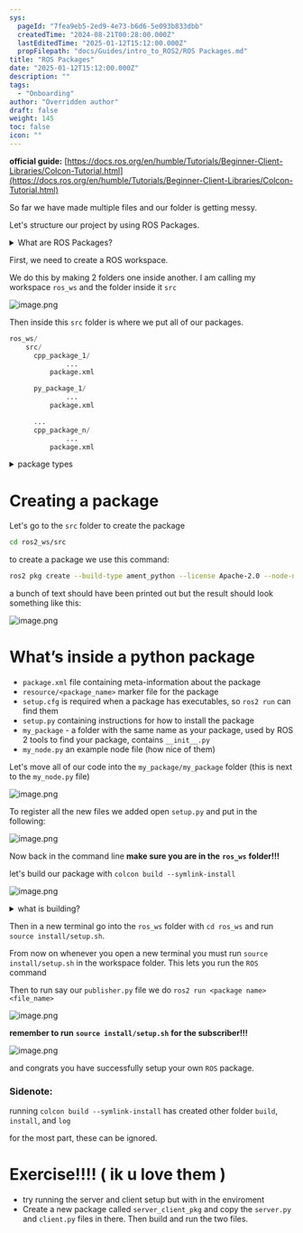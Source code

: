 ```yaml
---
sys:
  pageId: "7fea9eb5-2ed9-4e73-b6d6-5e093b833dbb"
  createdTime: "2024-08-21T00:28:00.000Z"
  lastEditedTime: "2025-01-12T15:12:00.000Z"
  propFilepath: "docs/Guides/intro_to_ROS2/ROS Packages.md"
title: "ROS Packages"
date: "2025-01-12T15:12:00.000Z"
description: ""
tags:
  - "Onboarding"
author: "Overridden author"
draft: false
weight: 145
toc: false
icon: ""
---
```


**official guide:** [https://docs.ros.org/en/humble/Tutorials/Beginner-Client-Libraries/Colcon-Tutorial.html](https://docs.ros.org/en/humble/Tutorials/Beginner-Client-Libraries/Colcon-Tutorial.html)

So far we have made multiple files and our folder is getting messy.

Let's structure our project by using ROS Packages.

<details>

<summary>What are ROS Packages?</summary>

ROS Packages are, as the name implies, packages of code that are highly sharable between ROS developers.

They consist of a folder, `package.xml` file, and source code

```python
      cpp_package_1/
		      ... imagine much code files here ..
          package.xml
```

</details>

First, we need to create a ROS workspace.

We do this by making 2 folders one inside another. I am calling my workspace `ros_ws` and the folder inside it `src`

![image.png](https://prod-files-secure.s3.us-west-2.amazonaws.com/d518164a-d88e-44d1-a4ee-3adb3bd8bce0/70706947-fd18-4537-a67b-e12946812d31/image.png?X-Amz-Algorithm=AWS4-HMAC-SHA256&X-Amz-Content-Sha256=UNSIGNED-PAYLOAD&X-Amz-Credential=ASIAZI2LB466Y3CEYQNU%2F20250525%2Fus-west-2%2Fs3%2Faws4_request&X-Amz-Date=20250525T160858Z&X-Amz-Expires=3600&X-Amz-Security-Token=IQoJb3JpZ2luX2VjEGgaCXVzLXdlc3QtMiJIMEYCIQDwWchjwzvi8VwGT3vc8%2FqpNCPBA2whQZRgmRDWYuPt5AIhAMKTMhYbH2uGafJ5P8TM3h1Eg4kAtOiMJhWZtH8EvkQoKv8DCDEQABoMNjM3NDIzMTgzODA1Igwe42ssPZnQ8%2FEbB5Yq3ANQmA8qtLMmBlX2a0nk%2F2RkWSN3NYH%2BsVga0As6Nm3a4lp654q%2F1%2FUbugnLpqTtppN7KoUks7EYBtCsRY%2Fnj7MV4DNEVpZhcz1WzUP8Kn1XCGEVnjxKVVWBFeiu41Z6vFCJwB1satczjmhkTinK1gsn9ss7mb7VXIRDUOHdqlRfQCVVQA1o%2BbDYgbGJeavQVJL1XCA3NLDTQ4nCj4UTf3bR95KH7aS1GJp6q6S2ILTzErU%2FPbkwxhpYrcOZlopTHwnDjeDqqjwu6crvElb2%2BwaPcC43hGa%2BcW0AexwtHmP%2FLJd16rgDmhwbYD6tXgKbkEuD%2FiAAG%2BMfoBwCXhgVfapw47DNSqyZvlTgjd1YOiabnLyVvY0vMRbBxITaV1GQqDxCesQ6E5r1BuD2oVDSlHZll%2FLe99nhz6C9HL2BUZLi2YPRs%2FBgOiACBZUxoFAgSoVF2VGTzh6n8hUAaRTidy7A79SYlCo4uJcqXcpYa%2BnP1Pz%2BY7MpCQc6i2VQKzOv7jhjJEqa%2F88NaTw11mW3rK%2BW3qqKlsiwj6rHEqqdgtCf49ImK2caeyVucf8fbzSvuD2YKzHzv4AoKQsCszHZ0QZBea62DmB%2BEfaMmDKUaTG423WO%2Be0F88iKkHITmTDd%2FszBBjqkATe7tNXVoePjpoSwjeG%2FInKaH2%2BnI5tfUGU8rNl5geHKhhVTeT9US91Lr42NIKrpy9hlAwC6sEe675rzSLgLr6BGgMLgGi%2BGPedJlN7NvP1wGeW%2Bkwn7sUxpo6G2ntHDRfTWr3pqOIAH3ZAEBJAp7zUtUyqDpyrE8KtActCLXLnkm7r596szsxcLRTZBlL0KXOymPcAfmGkEOQRmHHYvvYoZ2z4E&X-Amz-Signature=38fceda454f5db84930ffc64cc89993ca6c8f5d2241fa9a3611a990a36b65734&X-Amz-SignedHeaders=host&x-id=GetObject)

Then inside this `src` folder is where we put all of our packages.

```python
ros_ws/
    src/
      cpp_package_1/
		      ...
          package.xml

      py_package_1/
		      ...
          package.xml

      ...
      cpp_package_n/
		      ...
          package.xml

```

<details>

<summary>package types</summary>

packages can be either `C++` or python.

the intern file structure is different for each but for this guide we will stick to creating python packages

</details>

# Creating a package

Let's go to the `src` folder to create the package

```bash
cd ros2_ws/src
```

to create a package we use this command:

```bash
ros2 pkg create --build-type ament_python --license Apache-2.0 --node-name my_node my_package
```

a bunch of text should have been printed out but the result should look something like this:

![image.png](https://prod-files-secure.s3.us-west-2.amazonaws.com/d518164a-d88e-44d1-a4ee-3adb3bd8bce0/e6cf1e3f-8512-4a3e-b131-079f800bf3e8/image.png?X-Amz-Algorithm=AWS4-HMAC-SHA256&X-Amz-Content-Sha256=UNSIGNED-PAYLOAD&X-Amz-Credential=ASIAZI2LB466Y3CEYQNU%2F20250525%2Fus-west-2%2Fs3%2Faws4_request&X-Amz-Date=20250525T160858Z&X-Amz-Expires=3600&X-Amz-Security-Token=IQoJb3JpZ2luX2VjEGgaCXVzLXdlc3QtMiJIMEYCIQDwWchjwzvi8VwGT3vc8%2FqpNCPBA2whQZRgmRDWYuPt5AIhAMKTMhYbH2uGafJ5P8TM3h1Eg4kAtOiMJhWZtH8EvkQoKv8DCDEQABoMNjM3NDIzMTgzODA1Igwe42ssPZnQ8%2FEbB5Yq3ANQmA8qtLMmBlX2a0nk%2F2RkWSN3NYH%2BsVga0As6Nm3a4lp654q%2F1%2FUbugnLpqTtppN7KoUks7EYBtCsRY%2Fnj7MV4DNEVpZhcz1WzUP8Kn1XCGEVnjxKVVWBFeiu41Z6vFCJwB1satczjmhkTinK1gsn9ss7mb7VXIRDUOHdqlRfQCVVQA1o%2BbDYgbGJeavQVJL1XCA3NLDTQ4nCj4UTf3bR95KH7aS1GJp6q6S2ILTzErU%2FPbkwxhpYrcOZlopTHwnDjeDqqjwu6crvElb2%2BwaPcC43hGa%2BcW0AexwtHmP%2FLJd16rgDmhwbYD6tXgKbkEuD%2FiAAG%2BMfoBwCXhgVfapw47DNSqyZvlTgjd1YOiabnLyVvY0vMRbBxITaV1GQqDxCesQ6E5r1BuD2oVDSlHZll%2FLe99nhz6C9HL2BUZLi2YPRs%2FBgOiACBZUxoFAgSoVF2VGTzh6n8hUAaRTidy7A79SYlCo4uJcqXcpYa%2BnP1Pz%2BY7MpCQc6i2VQKzOv7jhjJEqa%2F88NaTw11mW3rK%2BW3qqKlsiwj6rHEqqdgtCf49ImK2caeyVucf8fbzSvuD2YKzHzv4AoKQsCszHZ0QZBea62DmB%2BEfaMmDKUaTG423WO%2Be0F88iKkHITmTDd%2FszBBjqkATe7tNXVoePjpoSwjeG%2FInKaH2%2BnI5tfUGU8rNl5geHKhhVTeT9US91Lr42NIKrpy9hlAwC6sEe675rzSLgLr6BGgMLgGi%2BGPedJlN7NvP1wGeW%2Bkwn7sUxpo6G2ntHDRfTWr3pqOIAH3ZAEBJAp7zUtUyqDpyrE8KtActCLXLnkm7r596szsxcLRTZBlL0KXOymPcAfmGkEOQRmHHYvvYoZ2z4E&X-Amz-Signature=40a33c198d9da34da48400e7b6054555210426891d152a9c898dc90d3390675c&X-Amz-SignedHeaders=host&x-id=GetObject)

# What’s inside a python package

- `package.xml` file containing meta-information about the package
- `resource/<package_name>` marker file for the package
- `setup.cfg` is required when a package has executables, so `ros2 run` can find them
- `setup.py` containing instructions for how to install the package
- `my_package` - a folder with the same name as your package, used by ROS 2 tools to find your package, contains `__init__.py`
- `my_node.py` an example node file (how nice of them)

Let's move all of our code into the `my_package/my_package` folder (this is next to the `my_node.py` file)

![image.png](https://prod-files-secure.s3.us-west-2.amazonaws.com/d518164a-d88e-44d1-a4ee-3adb3bd8bce0/9ce58f11-0da9-4d3e-b86d-506a9685d378/image.png?X-Amz-Algorithm=AWS4-HMAC-SHA256&X-Amz-Content-Sha256=UNSIGNED-PAYLOAD&X-Amz-Credential=ASIAZI2LB466Y3CEYQNU%2F20250525%2Fus-west-2%2Fs3%2Faws4_request&X-Amz-Date=20250525T160858Z&X-Amz-Expires=3600&X-Amz-Security-Token=IQoJb3JpZ2luX2VjEGgaCXVzLXdlc3QtMiJIMEYCIQDwWchjwzvi8VwGT3vc8%2FqpNCPBA2whQZRgmRDWYuPt5AIhAMKTMhYbH2uGafJ5P8TM3h1Eg4kAtOiMJhWZtH8EvkQoKv8DCDEQABoMNjM3NDIzMTgzODA1Igwe42ssPZnQ8%2FEbB5Yq3ANQmA8qtLMmBlX2a0nk%2F2RkWSN3NYH%2BsVga0As6Nm3a4lp654q%2F1%2FUbugnLpqTtppN7KoUks7EYBtCsRY%2Fnj7MV4DNEVpZhcz1WzUP8Kn1XCGEVnjxKVVWBFeiu41Z6vFCJwB1satczjmhkTinK1gsn9ss7mb7VXIRDUOHdqlRfQCVVQA1o%2BbDYgbGJeavQVJL1XCA3NLDTQ4nCj4UTf3bR95KH7aS1GJp6q6S2ILTzErU%2FPbkwxhpYrcOZlopTHwnDjeDqqjwu6crvElb2%2BwaPcC43hGa%2BcW0AexwtHmP%2FLJd16rgDmhwbYD6tXgKbkEuD%2FiAAG%2BMfoBwCXhgVfapw47DNSqyZvlTgjd1YOiabnLyVvY0vMRbBxITaV1GQqDxCesQ6E5r1BuD2oVDSlHZll%2FLe99nhz6C9HL2BUZLi2YPRs%2FBgOiACBZUxoFAgSoVF2VGTzh6n8hUAaRTidy7A79SYlCo4uJcqXcpYa%2BnP1Pz%2BY7MpCQc6i2VQKzOv7jhjJEqa%2F88NaTw11mW3rK%2BW3qqKlsiwj6rHEqqdgtCf49ImK2caeyVucf8fbzSvuD2YKzHzv4AoKQsCszHZ0QZBea62DmB%2BEfaMmDKUaTG423WO%2Be0F88iKkHITmTDd%2FszBBjqkATe7tNXVoePjpoSwjeG%2FInKaH2%2BnI5tfUGU8rNl5geHKhhVTeT9US91Lr42NIKrpy9hlAwC6sEe675rzSLgLr6BGgMLgGi%2BGPedJlN7NvP1wGeW%2Bkwn7sUxpo6G2ntHDRfTWr3pqOIAH3ZAEBJAp7zUtUyqDpyrE8KtActCLXLnkm7r596szsxcLRTZBlL0KXOymPcAfmGkEOQRmHHYvvYoZ2z4E&X-Amz-Signature=7839cbc4566d31ed79be826860ac5efb0243e8422da2fdf8116d4860ecab4fb5&X-Amz-SignedHeaders=host&x-id=GetObject)

To register all the new files we added open `setup.py` and put in the following:

![image.png](https://prod-files-secure.s3.us-west-2.amazonaws.com/d518164a-d88e-44d1-a4ee-3adb3bd8bce0/1cd7c262-4cae-4496-9d75-c178537d24a2/image.png?X-Amz-Algorithm=AWS4-HMAC-SHA256&X-Amz-Content-Sha256=UNSIGNED-PAYLOAD&X-Amz-Credential=ASIAZI2LB466Y3CEYQNU%2F20250525%2Fus-west-2%2Fs3%2Faws4_request&X-Amz-Date=20250525T160858Z&X-Amz-Expires=3600&X-Amz-Security-Token=IQoJb3JpZ2luX2VjEGgaCXVzLXdlc3QtMiJIMEYCIQDwWchjwzvi8VwGT3vc8%2FqpNCPBA2whQZRgmRDWYuPt5AIhAMKTMhYbH2uGafJ5P8TM3h1Eg4kAtOiMJhWZtH8EvkQoKv8DCDEQABoMNjM3NDIzMTgzODA1Igwe42ssPZnQ8%2FEbB5Yq3ANQmA8qtLMmBlX2a0nk%2F2RkWSN3NYH%2BsVga0As6Nm3a4lp654q%2F1%2FUbugnLpqTtppN7KoUks7EYBtCsRY%2Fnj7MV4DNEVpZhcz1WzUP8Kn1XCGEVnjxKVVWBFeiu41Z6vFCJwB1satczjmhkTinK1gsn9ss7mb7VXIRDUOHdqlRfQCVVQA1o%2BbDYgbGJeavQVJL1XCA3NLDTQ4nCj4UTf3bR95KH7aS1GJp6q6S2ILTzErU%2FPbkwxhpYrcOZlopTHwnDjeDqqjwu6crvElb2%2BwaPcC43hGa%2BcW0AexwtHmP%2FLJd16rgDmhwbYD6tXgKbkEuD%2FiAAG%2BMfoBwCXhgVfapw47DNSqyZvlTgjd1YOiabnLyVvY0vMRbBxITaV1GQqDxCesQ6E5r1BuD2oVDSlHZll%2FLe99nhz6C9HL2BUZLi2YPRs%2FBgOiACBZUxoFAgSoVF2VGTzh6n8hUAaRTidy7A79SYlCo4uJcqXcpYa%2BnP1Pz%2BY7MpCQc6i2VQKzOv7jhjJEqa%2F88NaTw11mW3rK%2BW3qqKlsiwj6rHEqqdgtCf49ImK2caeyVucf8fbzSvuD2YKzHzv4AoKQsCszHZ0QZBea62DmB%2BEfaMmDKUaTG423WO%2Be0F88iKkHITmTDd%2FszBBjqkATe7tNXVoePjpoSwjeG%2FInKaH2%2BnI5tfUGU8rNl5geHKhhVTeT9US91Lr42NIKrpy9hlAwC6sEe675rzSLgLr6BGgMLgGi%2BGPedJlN7NvP1wGeW%2Bkwn7sUxpo6G2ntHDRfTWr3pqOIAH3ZAEBJAp7zUtUyqDpyrE8KtActCLXLnkm7r596szsxcLRTZBlL0KXOymPcAfmGkEOQRmHHYvvYoZ2z4E&X-Amz-Signature=5db0ff72c35aa7190234ab2e28a1e25025faeac21ef6d46c3091ade6e30c87f2&X-Amz-SignedHeaders=host&x-id=GetObject)

Now back in the command line **make sure you are in the** **`ros_ws`** **folder!!!**

let's build our package with `colcon build --symlink-install`

![image.png](https://prod-files-secure.s3.us-west-2.amazonaws.com/d518164a-d88e-44d1-a4ee-3adb3bd8bce0/2f2a0d27-b173-48fd-b189-5f5c0ce65619/image.png?X-Amz-Algorithm=AWS4-HMAC-SHA256&X-Amz-Content-Sha256=UNSIGNED-PAYLOAD&X-Amz-Credential=ASIAZI2LB466Y3CEYQNU%2F20250525%2Fus-west-2%2Fs3%2Faws4_request&X-Amz-Date=20250525T160858Z&X-Amz-Expires=3600&X-Amz-Security-Token=IQoJb3JpZ2luX2VjEGgaCXVzLXdlc3QtMiJIMEYCIQDwWchjwzvi8VwGT3vc8%2FqpNCPBA2whQZRgmRDWYuPt5AIhAMKTMhYbH2uGafJ5P8TM3h1Eg4kAtOiMJhWZtH8EvkQoKv8DCDEQABoMNjM3NDIzMTgzODA1Igwe42ssPZnQ8%2FEbB5Yq3ANQmA8qtLMmBlX2a0nk%2F2RkWSN3NYH%2BsVga0As6Nm3a4lp654q%2F1%2FUbugnLpqTtppN7KoUks7EYBtCsRY%2Fnj7MV4DNEVpZhcz1WzUP8Kn1XCGEVnjxKVVWBFeiu41Z6vFCJwB1satczjmhkTinK1gsn9ss7mb7VXIRDUOHdqlRfQCVVQA1o%2BbDYgbGJeavQVJL1XCA3NLDTQ4nCj4UTf3bR95KH7aS1GJp6q6S2ILTzErU%2FPbkwxhpYrcOZlopTHwnDjeDqqjwu6crvElb2%2BwaPcC43hGa%2BcW0AexwtHmP%2FLJd16rgDmhwbYD6tXgKbkEuD%2FiAAG%2BMfoBwCXhgVfapw47DNSqyZvlTgjd1YOiabnLyVvY0vMRbBxITaV1GQqDxCesQ6E5r1BuD2oVDSlHZll%2FLe99nhz6C9HL2BUZLi2YPRs%2FBgOiACBZUxoFAgSoVF2VGTzh6n8hUAaRTidy7A79SYlCo4uJcqXcpYa%2BnP1Pz%2BY7MpCQc6i2VQKzOv7jhjJEqa%2F88NaTw11mW3rK%2BW3qqKlsiwj6rHEqqdgtCf49ImK2caeyVucf8fbzSvuD2YKzHzv4AoKQsCszHZ0QZBea62DmB%2BEfaMmDKUaTG423WO%2Be0F88iKkHITmTDd%2FszBBjqkATe7tNXVoePjpoSwjeG%2FInKaH2%2BnI5tfUGU8rNl5geHKhhVTeT9US91Lr42NIKrpy9hlAwC6sEe675rzSLgLr6BGgMLgGi%2BGPedJlN7NvP1wGeW%2Bkwn7sUxpo6G2ntHDRfTWr3pqOIAH3ZAEBJAp7zUtUyqDpyrE8KtActCLXLnkm7r596szsxcLRTZBlL0KXOymPcAfmGkEOQRmHHYvvYoZ2z4E&X-Amz-Signature=8f21633638a25f7c3d65af76abcbad742d087aa975512b59504ffe1f86449114&X-Amz-SignedHeaders=host&x-id=GetObject)

<details>

<summary>what is building?</summary>

if you are a CS major at Rose-Hulman you will learn the answer to this in CSSE132

but TLDR; is it combines all the code files into one program that can be run easily 

</details>

Then in a new terminal go into the `ros_ws` folder with `cd ros_ws` and run `source install/setup.sh`. 

From now on whenever you open a new terminal you must run `source install/setup.sh` in the workspace folder. This lets you run the `ROS` command

Then to run say our `publisher.py` file we do `ros2 run <package name> <file_name>`

![image.png](https://prod-files-secure.s3.us-west-2.amazonaws.com/d518164a-d88e-44d1-a4ee-3adb3bd8bce0/4f4b1219-3a44-4632-aa0a-ce3471699f59/image.png?X-Amz-Algorithm=AWS4-HMAC-SHA256&X-Amz-Content-Sha256=UNSIGNED-PAYLOAD&X-Amz-Credential=ASIAZI2LB466Y3CEYQNU%2F20250525%2Fus-west-2%2Fs3%2Faws4_request&X-Amz-Date=20250525T160858Z&X-Amz-Expires=3600&X-Amz-Security-Token=IQoJb3JpZ2luX2VjEGgaCXVzLXdlc3QtMiJIMEYCIQDwWchjwzvi8VwGT3vc8%2FqpNCPBA2whQZRgmRDWYuPt5AIhAMKTMhYbH2uGafJ5P8TM3h1Eg4kAtOiMJhWZtH8EvkQoKv8DCDEQABoMNjM3NDIzMTgzODA1Igwe42ssPZnQ8%2FEbB5Yq3ANQmA8qtLMmBlX2a0nk%2F2RkWSN3NYH%2BsVga0As6Nm3a4lp654q%2F1%2FUbugnLpqTtppN7KoUks7EYBtCsRY%2Fnj7MV4DNEVpZhcz1WzUP8Kn1XCGEVnjxKVVWBFeiu41Z6vFCJwB1satczjmhkTinK1gsn9ss7mb7VXIRDUOHdqlRfQCVVQA1o%2BbDYgbGJeavQVJL1XCA3NLDTQ4nCj4UTf3bR95KH7aS1GJp6q6S2ILTzErU%2FPbkwxhpYrcOZlopTHwnDjeDqqjwu6crvElb2%2BwaPcC43hGa%2BcW0AexwtHmP%2FLJd16rgDmhwbYD6tXgKbkEuD%2FiAAG%2BMfoBwCXhgVfapw47DNSqyZvlTgjd1YOiabnLyVvY0vMRbBxITaV1GQqDxCesQ6E5r1BuD2oVDSlHZll%2FLe99nhz6C9HL2BUZLi2YPRs%2FBgOiACBZUxoFAgSoVF2VGTzh6n8hUAaRTidy7A79SYlCo4uJcqXcpYa%2BnP1Pz%2BY7MpCQc6i2VQKzOv7jhjJEqa%2F88NaTw11mW3rK%2BW3qqKlsiwj6rHEqqdgtCf49ImK2caeyVucf8fbzSvuD2YKzHzv4AoKQsCszHZ0QZBea62DmB%2BEfaMmDKUaTG423WO%2Be0F88iKkHITmTDd%2FszBBjqkATe7tNXVoePjpoSwjeG%2FInKaH2%2BnI5tfUGU8rNl5geHKhhVTeT9US91Lr42NIKrpy9hlAwC6sEe675rzSLgLr6BGgMLgGi%2BGPedJlN7NvP1wGeW%2Bkwn7sUxpo6G2ntHDRfTWr3pqOIAH3ZAEBJAp7zUtUyqDpyrE8KtActCLXLnkm7r596szsxcLRTZBlL0KXOymPcAfmGkEOQRmHHYvvYoZ2z4E&X-Amz-Signature=e3829c904b56ddd727fd73ca777b146bc4fee01179437d3d8fc7a0f795a52502&X-Amz-SignedHeaders=host&x-id=GetObject)

**remember to run** **`source install/setup.sh`** **for the subscriber!!!**

![image.png](https://prod-files-secure.s3.us-west-2.amazonaws.com/d518164a-d88e-44d1-a4ee-3adb3bd8bce0/02121119-dad4-49ec-8356-c956108b4243/image.png?X-Amz-Algorithm=AWS4-HMAC-SHA256&X-Amz-Content-Sha256=UNSIGNED-PAYLOAD&X-Amz-Credential=ASIAZI2LB466Y3CEYQNU%2F20250525%2Fus-west-2%2Fs3%2Faws4_request&X-Amz-Date=20250525T160858Z&X-Amz-Expires=3600&X-Amz-Security-Token=IQoJb3JpZ2luX2VjEGgaCXVzLXdlc3QtMiJIMEYCIQDwWchjwzvi8VwGT3vc8%2FqpNCPBA2whQZRgmRDWYuPt5AIhAMKTMhYbH2uGafJ5P8TM3h1Eg4kAtOiMJhWZtH8EvkQoKv8DCDEQABoMNjM3NDIzMTgzODA1Igwe42ssPZnQ8%2FEbB5Yq3ANQmA8qtLMmBlX2a0nk%2F2RkWSN3NYH%2BsVga0As6Nm3a4lp654q%2F1%2FUbugnLpqTtppN7KoUks7EYBtCsRY%2Fnj7MV4DNEVpZhcz1WzUP8Kn1XCGEVnjxKVVWBFeiu41Z6vFCJwB1satczjmhkTinK1gsn9ss7mb7VXIRDUOHdqlRfQCVVQA1o%2BbDYgbGJeavQVJL1XCA3NLDTQ4nCj4UTf3bR95KH7aS1GJp6q6S2ILTzErU%2FPbkwxhpYrcOZlopTHwnDjeDqqjwu6crvElb2%2BwaPcC43hGa%2BcW0AexwtHmP%2FLJd16rgDmhwbYD6tXgKbkEuD%2FiAAG%2BMfoBwCXhgVfapw47DNSqyZvlTgjd1YOiabnLyVvY0vMRbBxITaV1GQqDxCesQ6E5r1BuD2oVDSlHZll%2FLe99nhz6C9HL2BUZLi2YPRs%2FBgOiACBZUxoFAgSoVF2VGTzh6n8hUAaRTidy7A79SYlCo4uJcqXcpYa%2BnP1Pz%2BY7MpCQc6i2VQKzOv7jhjJEqa%2F88NaTw11mW3rK%2BW3qqKlsiwj6rHEqqdgtCf49ImK2caeyVucf8fbzSvuD2YKzHzv4AoKQsCszHZ0QZBea62DmB%2BEfaMmDKUaTG423WO%2Be0F88iKkHITmTDd%2FszBBjqkATe7tNXVoePjpoSwjeG%2FInKaH2%2BnI5tfUGU8rNl5geHKhhVTeT9US91Lr42NIKrpy9hlAwC6sEe675rzSLgLr6BGgMLgGi%2BGPedJlN7NvP1wGeW%2Bkwn7sUxpo6G2ntHDRfTWr3pqOIAH3ZAEBJAp7zUtUyqDpyrE8KtActCLXLnkm7r596szsxcLRTZBlL0KXOymPcAfmGkEOQRmHHYvvYoZ2z4E&X-Amz-Signature=8d93065869683f2d98d545d0915b8450d94ce8c4b59aa267571d6aefb3f09da3&X-Amz-SignedHeaders=host&x-id=GetObject)

and congrats you have successfully setup your own `ROS` package.

### Sidenote:

running `colcon build --symlink-install` has created other folder `build`, `install`, and `log`

for the most part, these can be ignored.

# Exercise!!!! ( ik u love them )

- try running the server and client setup but with in the enviroment
- Create a new package called `server_client_pkg` and copy the `server.py` and `client.py` files in there. Then build and run the two files.
